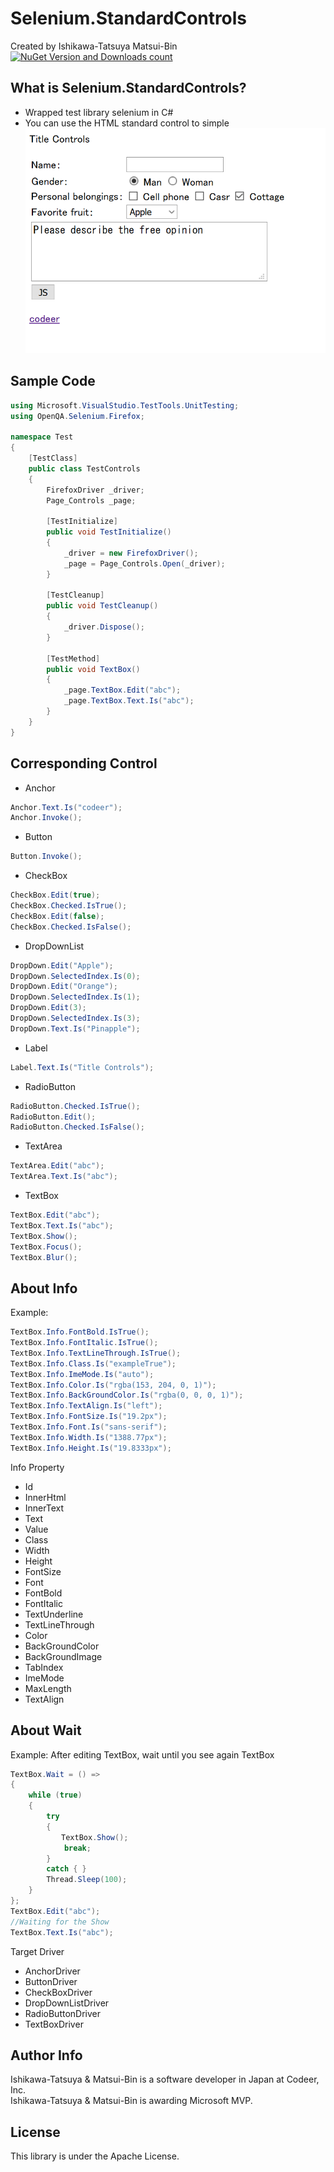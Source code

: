 Selenium.StandardControls
===
Created by Ishikawa-Tatsuya Matsui-Bin  
[![NuGet Version and Downloads count](https://buildstats.info/nuget/Selenium.StandardControls)](https://www.nuget.org/packages/Selenium.StandardControls/)

What is Selenium.StandardControls?
---
- Wrapped test library selenium in C#
- You can use the HTML standard control to simple
![image](/image.png)

Sample Code
---
```cs  
using Microsoft.VisualStudio.TestTools.UnitTesting;
using OpenQA.Selenium.Firefox;

namespace Test
{
    [TestClass]
    public class TestControls
    {
        FirefoxDriver _driver;
        Page_Controls _page;

        [TestInitialize]
        public void TestInitialize()
        {
            _driver = new FirefoxDriver();
            _page = Page_Controls.Open(_driver);
        }

        [TestCleanup]
        public void TestCleanup()
        {
            _driver.Dispose();
        }

        [TestMethod]
        public void TextBox()
        {
            _page.TextBox.Edit("abc");
            _page.TextBox.Text.Is("abc");
        }
    }
}
```
Corresponding Control
---
- Anchor
```cs 
Anchor.Text.Is("codeer");
Anchor.Invoke();
```
- Button
```cs 
Button.Invoke();
```
- CheckBox
```cs 
CheckBox.Edit(true);
CheckBox.Checked.IsTrue();
CheckBox.Edit(false);
CheckBox.Checked.IsFalse();
```
- DropDownList
```cs 
DropDown.Edit("Apple");
DropDown.SelectedIndex.Is(0);
DropDown.Edit("Orange");
DropDown.SelectedIndex.Is(1);
DropDown.Edit(3);
DropDown.SelectedIndex.Is(3);
DropDown.Text.Is("Pinapple");
```
- Label
```cs 
Label.Text.Is("Title Controls");
```
- RadioButton
```cs 
RadioButton.Checked.IsTrue();
RadioButton.Edit();
RadioButton.Checked.IsFalse();
```
- TextArea
```cs 
TextArea.Edit("abc");
TextArea.Text.Is("abc");
```
- TextBox
```cs 
TextBox.Edit("abc");
TextBox.Text.Is("abc");
TextBox.Show();
TextBox.Focus();
TextBox.Blur();
```

About Info
---
Example:
```cs 
TextBox.Info.FontBold.IsTrue();
TextBox.Info.FontItalic.IsTrue();
TextBox.Info.TextLineThrough.IsTrue();
TextBox.Info.Class.Is("exampleTrue");
TextBox.Info.ImeMode.Is("auto");
TextBox.Info.Color.Is("rgba(153, 204, 0, 1)");
TextBox.Info.BackGroundColor.Is("rgba(0, 0, 0, 1)");
TextBox.Info.TextAlign.Is("left");
TextBox.Info.FontSize.Is("19.2px");
TextBox.Info.Font.Is("sans-serif");
TextBox.Info.Width.Is("1388.77px");
TextBox.Info.Height.Is("19.8333px");
```
Info Property
 - Id
 - InnerHtml
 - InnerText
 - Text
 - Value
 - Class
 - Width
 - Height
 - FontSize
 - Font
 - FontBold
 - FontItalic
 - TextUnderline
 - TextLineThrough
 - Color
 - BackGroundColor
 - BackGroundImage
 - TabIndex
 - ImeMode
 - MaxLength
 - TextAlign
 
About Wait
---
Example: After editing TextBox, wait until you see again TextBox
```cs 
TextBox.Wait = () =>
{
    while (true)
    {
        try
        {
        　　TextBox.Show();
            break;
        }
        catch { }
        Thread.Sleep(100);
    }
};
TextBox.Edit("abc");
//Waiting for the Show
TextBox.Text.Is("abc");
```
Target Driver
- AnchorDriver
- ButtonDriver
- CheckBoxDriver
- DropDownListDriver
- RadioButtonDriver
- TextBoxDriver


Author Info
---
Ishikawa-Tatsuya & Matsui-Bin is a software developer in Japan at Codeer, Inc.  
Ishikawa-Tatsuya & Matsui-Bin is awarding Microsoft MVP.

License
---
This library is under the Apache License.

